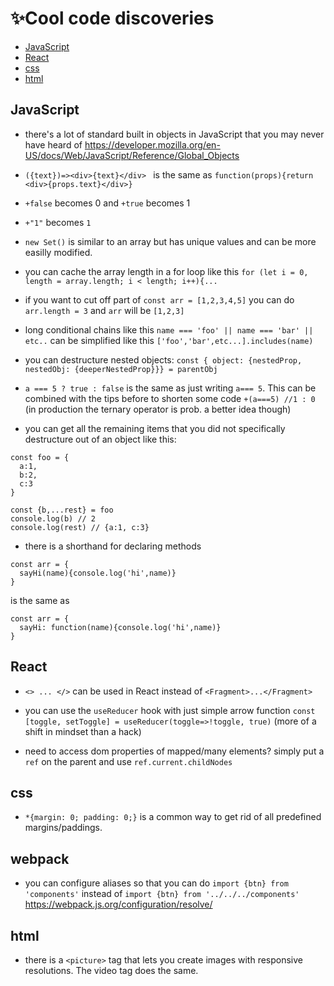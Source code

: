 #  ✨Cool code discoveries

 - [JavaScript](#JavaScript)
 - [React](#React)
 - [css](#css)
 - [html](#html)
 
 
 
## JavaScript

- there's a lot of standard built in objects in JavaScript that you may never have heard of https://developer.mozilla.org/en-US/docs/Web/JavaScript/Reference/Global_Objects

- `({text})=><div>{text}</div> ` is the same as `function(props){return <div>{props.text}</div>}`

 - `+false` becomes 0 and `+true` becomes 1
 
 - `+"1"` becomes `1`

 - `new Set()` is similar to an array but has unique values and can be more easilly modified.
 
 - you can cache the array length in a for loop like this `for (let i = 0, length = array.length; i < length; i++){...`
 
 - if you want to cut off part of  `const arr = [1,2,3,4,5]`  you can do `arr.length = 3` and `arr` will be `[1,2,3]` 
 
  - long conditional chains like this `name === 'foo' || name === 'bar' || etc..` can be simplified like this `['foo','bar',etc...].includes(name)`

 - you can destructure nested objects: `const { object: {nestedProp, nestedObj: {deeperNestedProp}}} = parentObj`

 - `a === 5 ? true : false` is the same as just writing `a=== 5`. This can be combined with the tips before to shorten some code `+(a===5) //1 : 0` (in production the ternary operator is prob. a better idea though)
 
 - you can get all the remaining items that you did not specifically destructure out of an object like this: 
```
const foo = {
  a:1,
  b:2,
  c:3
}

const {b,...rest} = foo
console.log(b) // 2
console.log(rest) // {a:1, c:3}
```

 - there is a shorthand for declaring methods 
```
const arr = {
  sayHi(name){console.log('hi',name)}
}
```
is the same as
```
const arr = {
  sayHi: function(name){console.log('hi',name)}
}
```

## React

 - `<> ... </>` can be used in React instead of `<Fragment>...</Fragment>`

 - you can use the `useReducer` hook with just simple arrow function `const [toggle, setToggle] = useReducer(toggle=>!toggle, true)` (more of a shift in mindset than a hack)
 
 - need to access dom properties of mapped/many elements? simply put a `ref` on the parent and use `ref.current.childNodes`
 
 ## css

 - `*{margin: 0; padding: 0;}` is a common way to get rid of all predefined margins/paddings. 
 
 ## webpack

 - you can configure aliases so that you can do `import {btn} from 'components'` instead of `import {btn} from '../../../components'` https://webpack.js.org/configuration/resolve/
 
 ## html
 
  - there is a `<picture>` tag that lets you create images with responsive resolutions. The video tag does the same.


